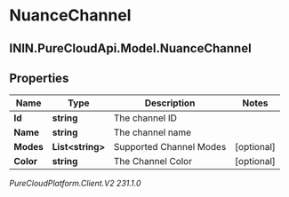 # NuanceChannel

## ININ.PureCloudApi.Model.NuanceChannel

## Properties

|Name | Type | Description | Notes|
|------------ | ------------- | ------------- | -------------|
| **Id** | **string** | The channel ID | |
| **Name** | **string** | The channel name | |
| **Modes** | **List&lt;string&gt;** | Supported Channel Modes | [optional] |
| **Color** | **string** | The Channel Color | [optional] |



_PureCloudPlatform.Client.V2 231.1.0_
